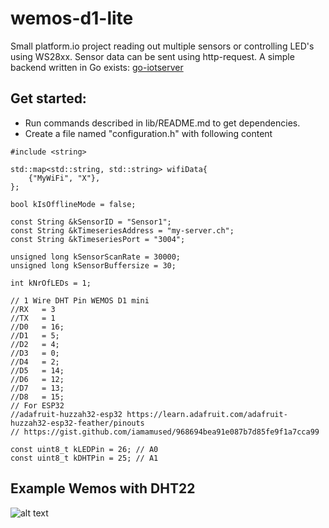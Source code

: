 # wemos-d1-lite
Small platform.io project reading out multiple sensors or controlling LED's using WS28xx.
Sensor data can be sent using http-request. A simple backend written in Go exists:
[go-iotserver](https://github.com/pat-rohn/go-iotedge)

## Get started:
- Run commands described in lib/README.md to get dependencies.
- Create a file named "configuration.h" with following content

```
#include <string>

std::map<std::string, std::string> wifiData{
    {"MyWiFi", "X"},
};

bool kIsOfflineMode = false;

const String &kSensorID = "Sensor1";
const String &kTimeseriesAddress = "my-server.ch";
const String &kTimeseriesPort = "3004";

unsigned long kSensorScanRate = 30000;
unsigned long kSensorBuffersize = 30;

int kNrOfLEDs = 1;

// 1 Wire DHT Pin WEMOS D1 mini
//RX   = 3
//TX   = 1
//D0   = 16;
//D1   = 5;
//D2   = 4;
//D3   = 0;
//D4   = 2;
//D5   = 14;
//D6   = 12;
//D7   = 13;
//D8   = 15;
// For ESP32
//adafruit-huzzah32-esp32 https://learn.adafruit.com/adafruit-huzzah32-esp32-feather/pinouts
// https://gist.github.com/iamamused/968694bea91e087b7d85fe9f1a7cca99

const uint8_t kLEDPin = 26; // A0
const uint8_t kDHTPin = 25; // A1

```

## Example Wemos with DHT22
![alt text](https://raw.githubusercontent.com/pat-rohn/wemos-d1-lite/main/wemosd1dht22.png)
